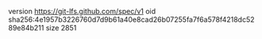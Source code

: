 version https://git-lfs.github.com/spec/v1
oid sha256:4e1957b3226760d7d9b61a40e8cad26b07255fa7f6a578f4218dc5289e84b211
size 2851
